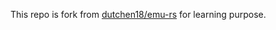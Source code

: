 This repo is fork from [dutchen18/emu-rs](https://gitlab.com/dutchen18/emu-rs) for learning purpose.